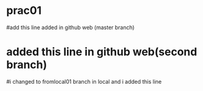 # prac01

#add this line added in github web (master branch)

# added this line in github web(second branch)

#i changed to fromlocal01 branch in local and i added this line